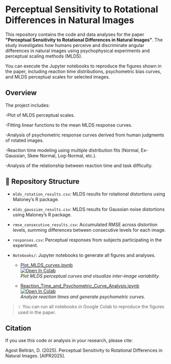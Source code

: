 # Perceptual Sensitivity to Rotational Differences in Natural Images

This repository contains the code and data analyses for the paper **"Perceptual Sensitivity to Rotational Differences in Natural Images"**. The study investigates how humans perceive and discriminate angular differences in natural images using psychophysical experiments and perceptual scaling methods (MLDS).

You can execute the Jupyter notebooks to reproduce the figures shown in the paper, including reaction time distributions, psychometric bias curves, and MLDS perceptual scales for selected images.

## Overview

The project includes:

-Plot of MLDS perceptual scales.

-Fitting linear functions to the mean MLDS response curves.

-Analysis of psychometric response curves derived from human judgments of rotated images.

-Reaction time modeling using multiple distribution fits (Normal, Ex-Gaussian, Skew Normal, Log-Normal, etc.).

-Analysis of the relationship between reaction time and task difficulty.




## 📂 Repository Structure

- `mlds_rotation_results.csv`: MLDS results for rotational distortions using Maloney’s R package.
- `mlds_gaussian_results.csv`: MLDS results for Gaussian noise distortions using Maloney’s R package.
- `rmse_consecutive_results.csv`: Accumulated RMSE across distortion levels, summing differences between consecutive levels for each image.
- `responses.csv`: Perceptual responses from subjects participating in the experiment.
- `Notebooks/`: Jupyter notebooks to generate all figures and analyses.

  - [Plot_MLDS_curves.ipynb](Notebooks/Plot_MLDS_curves.ipynb)  
    [![Open In Colab](https://colab.research.google.com/assets/colab-badge.svg)](https://colab.research.google.com/drive/1j0rvjP5NI0G8R_0hbER4fYd7FcN0gfoy)  
    *Plot MLDS perceptual curves and visualize inter-image variability.*

  - [Reaction_Time_and_Psychometric_Curve_Analysis.ipynb](Notebooks/Reaction_Time_and_Psychometric_Curve_Analysis.ipynb)  
    [![Open In Colab](https://colab.research.google.com/assets/colab-badge.svg)](https://colab.research.google.com/drive/1mM3OcdC5-MD0HoFRLxlaFWBUFyVS79_q)  
    *Analyze reaction times and generate psychometric curves.*

> 💡 You can run all notebooks in Google Colab to reproduce the figures used in the paper.




## Citation
If you use this code or analysis in your research, please cite:

Agost Beltrán, D. (2025). Perceptual Sensitivity to Rotational Differences in Natural Images. [AIPR2025].



